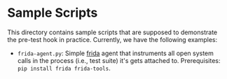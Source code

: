 # Sample Scripts

This directory contains sample scripts that are supposed to demonstrate the pre-test hook in practice.
Currently, we have the following examples:

- `frida-agent.py`: Simple [frida](https://frida.re/) agent that instruments all open system calls in the process (i.e.,
  test suite) it's gets attached to. Prerequisites: `pip install frida frida-tools`.

